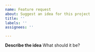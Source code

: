 ```yaml
---
name: Feature request
about: Suggest an idea for this project
title: ''
labels: ''
assignees: ''

---
```


**Describe the idea**
What should it be?
